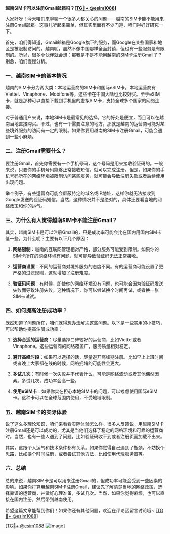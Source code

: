 **越南SIM卡可以注册Gmail邮箱吗？[[TG💪+ @esim1088](https://t.me/s/esim1088)]**

大家好呀！今天咱们来聊聊一个很多人都关心的问题——越南的SIM卡能不能用来注册Gmail邮箱。这事儿听起来简单，但其实里面有不少门道，咱们得好好研究一下。

首先，咱们得知道，Gmail邮箱是Google旗下的服务，而Google在某些国家和地区是被限制访问的。越南呢，虽然不像中国那样全面封锁，但也有一些服务是有限制的。所以，很多小伙伴就会想：那我是不是不能用越南的SIM卡注册Gmail了？别急，咱们慢慢分析。

### 一、越南SIM卡的基本情况

越南的SIM卡分为两大类：本地运营商的SIM卡和国际eSIM卡。本地运营商有Viettel、Vinaphone、Mobifone等，这些卡在中国大陆也比较好买。至于eSIM卡，就是那种可以直接下载到手机里的虚拟SIM卡，支持全球多个国家的网络连接。

对于普通用户来说，本地SIM卡是最常见的选择。它的好处是便宜，而且可以在越南当地直接购买。不过，也有一个需要注意的地方，那就是越南的运营商可能对某些境外服务的访问有一定的限制。如果你要用越南的SIM卡注册Gmail，可能会遇到一些小麻烦。

### 二、注册Gmail需要什么？

要注册Gmail，首先你需要有一个手机号码，这个号码是用来接收验证码的。一般来说，只要你的手机号码能够正常接收短信，就可以完成注册。但是，如果你的手机号码所在的网络环境被限制访问某些服务，就可能会导致注册失败或者后续使用出现问题。

举个例子，有些运营商可能会屏蔽特定的域名或IP地址，这样你就无法接收到Google发送的验证码短信。当然，这种情况并不是绝对的，具体还要看当地的网络政策和你的运气。

### 三、为什么有人觉得越南SIM卡不能注册Gmail？

其实，越南SIM卡是可以注册Gmail的，只是成功率可能会比在国内用国内SIM卡低一些。为什么呢？主要有以下几个原因：

1. **网络限制**：越南的互联网管理相对严格，部分服务可能受到限制。如果你的SIM卡所在的网络环境有问题，就可能导致验证码无法正常接收。
   
2. **运营商设置**：不同的运营商对境外服务的态度不同。有的运营商可能设置了更严格的过滤规则，这就增加了注册难度。

3. **验证码问题**：有时候，即使你的网络环境没有问题，也可能会因为验证码发送失败而导致注册失败。这种情况下，你可以尝试换个时间再试，或者换一张SIM卡试试。

### 四、如何提高注册成功率？

既然知道了问题所在，咱们就得想办法解决这些问题。以下是一些实用的小技巧，可以帮助你提高注册成功率：

1. **选择合适的运营商**：尽量选择口碑较好的运营商，比如Viettel或者Vinaphone。这些运营商的网络覆盖广，服务质量相对稳定。

2. **避开高峰时段**：如果可以选择的话，尽量避开高峰期注册。比如早上上班时间或者晚上大家都在线的时候，网络拥堵的可能性会更大。

3. **多试几次**：有时候一次失败并不代表什么，可能是网络波动或者其他偶然因素。多试几次，成功率会高一些。

4. **使用eSIM卡**：如果你实在担心本地SIM卡的问题，可以考虑使用国际eSIM卡。这种卡可以在全球范围内使用，不受地域限制。

### 五、越南SIM卡的实际体验

说了这么多理论知识，咱们来看看实际体验怎么样。很多人反馈说，用越南SIM卡注册Gmail还是可以成功的，尤其是当他们选择了稳定的网络环境和可靠的运营商时。当然，也有一些人遇到了问题，比如验证码收不到或者注册页面加载不出来。

其实，这跟个人运气和技术条件都有关系。如果你觉得自己遇到了瓶颈，不妨换个思路，比如换个时间注册，或者尝试其他方法，比如使用代理服务器等。

### 六、总结

总的来说，越南SIM卡是可以用来注册Gmail的，但成功率可能会受到一些因素的影响。如果你打算用越南SIM卡注册Gmail，建议先了解清楚当地的网络政策，选择靠谱的运营商，并做好心理准备，多试几次。当然，如果你觉得麻烦，也可以直接在国内注册，然后带到越南使用。

希望这篇文章能帮到你们！如果你还有其他问题，欢迎在评论区留言讨论哦~ [[TG💪+ @esim1088](https://t.me/s/esim1088)]  

[[TG💪+ @esim1088](https://t.me/s/esim1088) ![Image](https://i.postimg.cc/4NQfJmqS/Snipaste-2025-05-13-00-14-12.png)]